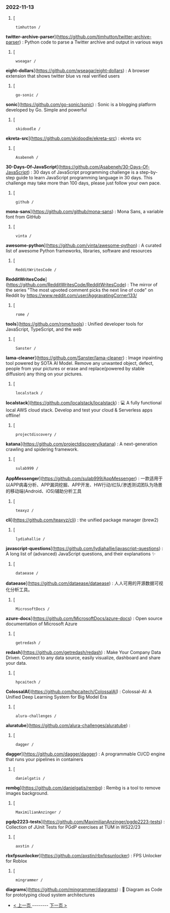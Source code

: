 ### 2022-11-13 
1. [
    

        timhutton /
**twitter-archive-parser**](https://github.com/timhutton/twitter-archive-parser) : Python code to parse a Twitter archive and output in various ways
1. [
    

        wseagar /
**eight-dollars**](https://github.com/wseagar/eight-dollars) : A browser extension that shows twitter blue vs real verified users
1. [
    

        go-sonic /
**sonic**](https://github.com/go-sonic/sonic) : Sonic is a blogging platform developed by Go. Simple and powerful
1. [
    

        skidoodle /
**ekreta-src**](https://github.com/skidoodle/ekreta-src) : ekreta src
1. [
    

        Asabeneh /
**30-Days-Of-JavaScript**](https://github.com/Asabeneh/30-Days-Of-JavaScript) : 30 days of JavaScript programming challenge is a step-by-step guide to learn JavaScript programming language in 30 days. This challenge may take more than 100 days, please just follow your own pace.
1. [
    

        github /
**mona-sans**](https://github.com/github/mona-sans) : Mona Sans, a variable font from GitHub
1. [
    

        vinta /
**awesome-python**](https://github.com/vinta/awesome-python) : A curated list of awesome Python frameworks, libraries, software and resources
1. [
    

        RedditWritesCode /
**RedditWritesCode**](https://github.com/RedditWritesCode/RedditWritesCode) : The mirror of the series "The most upvoted comment picks the next line of code" on Reddit by https://www.reddit.com/user/AggravatingCorner133/
1. [
    

        rome /
**tools**](https://github.com/rome/tools) : Unified developer tools for JavaScript, TypeScript, and the web
1. [
    

        Sanster /
**lama-cleaner**](https://github.com/Sanster/lama-cleaner) : Image inpainting tool powered by SOTA AI Model. Remove any unwanted object, defect, people from your pictures or erase and replace(powered by stable diffusion) any thing on your pictures.
1. [
    

        localstack /
**localstack**](https://github.com/localstack/localstack) : 💻 A fully functional local AWS cloud stack. Develop and test your cloud & Serverless apps offline!
1. [
    

        projectdiscovery /
**katana**](https://github.com/projectdiscovery/katana) : A next-generation crawling and spidering framework.
1. [
    

        sulab999 /
**AppMessenger**](https://github.com/sulab999/AppMessenger) : 一款适用于以APP病毒分析、APP漏洞挖掘、APP开发、HW行动/红队/渗透测试团队为场景的移动端(Android、iOS)辅助分析工具
1. [
    

        teaxyz /
**cli**](https://github.com/teaxyz/cli) : the unified package manager (brew2)
1. [
    

        lydiahallie /
**javascript-questions**](https://github.com/lydiahallie/javascript-questions) : A long list of (advanced) JavaScript questions, and their explanations ✨
1. [
    

        dataease /
**dataease**](https://github.com/dataease/dataease) : 人人可用的开源数据可视化分析工具。
1. [
    

        MicrosoftDocs /
**azure-docs**](https://github.com/MicrosoftDocs/azure-docs) : Open source documentation of Microsoft Azure
1. [
    

        getredash /
**redash**](https://github.com/getredash/redash) : Make Your Company Data Driven. Connect to any data source, easily visualize, dashboard and share your data.
1. [
    

        hpcaitech /
**ColossalAI**](https://github.com/hpcaitech/ColossalAI) : Colossal-AI: A Unified Deep Learning System for Big Model Era
1. [
    

        alura-challenges /
**aluratube**](https://github.com/alura-challenges/aluratube) : 
1. [
    

        dagger /
**dagger**](https://github.com/dagger/dagger) : A programmable CI/CD engine that runs your pipelines in containers
1. [
    

        danielgatis /
**rembg**](https://github.com/danielgatis/rembg) : Rembg is a tool to remove images background.
1. [
    

        MaximilianAnzinger /
**pgdp2223-tests**](https://github.com/MaximilianAnzinger/pgdp2223-tests) : Collection of JUnit Tests for PGdP exercises at TUM in WS22/23
1. [
    

        axstin /
**rbxfpsunlocker**](https://github.com/axstin/rbxfpsunlocker) : FPS Unlocker for Roblox
1. [
    

        mingrammer /
**diagrams**](https://github.com/mingrammer/diagrams) : 🎨 Diagram as Code for prototyping cloud system architectures 

- [ < 上一页 ](https://github.com/able8/github-trending-daily-record/blob/master/2022-11-12.md) -------- [ 下一页 > ](https://github.com/able8/github-trending-daily-record/blob/master/2022-11-14.md)